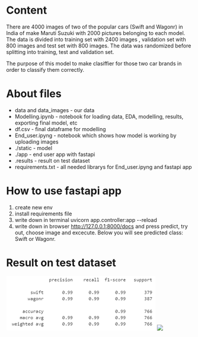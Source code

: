 # Content

There are 4000 images of two of the popular cars (Swift and Wagonr) in India of make Maruti Suzuki with 2000 pictures belonging to each model. The data is divided into training set with 2400 images , validation set with 800 images and test set with 800 images. The data was randomized before splitting into training, test and validation set.

The purpose of this model to make clasiffier for those two car brands in order to classify them correctly.

# About files

- data and data_images - our data
- Modelling.ipynb - notebook for loading data, EDA, modelling, results, exporting final model, etc
- df.csv - final dataframe for modelling
- End_user.ipyng - notebook which shows how model is working by uploading images
- ./static - model 
- ./app - end user app with fastapi
- .results - result on test dataset
- requirements.txt - all needed librarys for End_user.ipyng and fastapi app

# How to use fastapi app
1. create new env
2. install requirements file
3. write down in terminal uvicorn app.controller:app --reload
4. write down in browser http://127.0.0.1:8000/docs and press predict, try out, choose image and excecute. Below you will see predicted class: Swift or Wagonr.

# Result on test dataset

![](results/Report.PNG)
![](result/Matrix.PNG)

